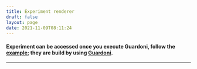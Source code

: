 ```yaml
---
title: Experiment renderer
draft: false
layout: page
date: 2021-11-09T08:11:24
---
```


#### Experiment can be accessed once you execute Guardoni, follow the [example](/experiments/example); they are build by using [Guardoni](/guardoni).

---

<h4 id="error"></h4>
<h4 id="experinfo"></h4>

<!-- 
<div hidden id="protoclone">
  <h3 class="videoName">videoname-filler-replaced-by-js</h3>
  <svg id="svg--" width="960" height="600"></svg>
  <p id="title--"></p>
  <div id="pie--"></div>
</div>
<div id="fuffa"></div>
<style>
  .videoName {
    background-color: #fff6f6;
    font-variant-caps: all-small-caps;
    padding-left: 10px;
  }
  .links line {
    stroke: #999;
    stroke-opacity: 0.6;
  }
  .nodes circle {
    stroke: #fff;
    stroke-width: 1.5px;
  }
</style>
<link href="/css/c3.min.css" rel="stylesheet">
-->

<script type="text/javascript" src="/js/global.js"></script>
<script type="text/javascript" src="/js/experiments.js"></script>

<script type="text/javascript">

async function code(exname) {
  await comparisonRender(exname);
}

const exname = window.location.hash.substr(1);
if(!exname) {
  $("#error").html("<span style='color:red'>Error, not found an experimentId in the URL</span>");
  return;
}

if(!exname.length) {
  $("#error").html(`Experiment name is missing in the request`);
  return false;
}

code(exname);

</script>
